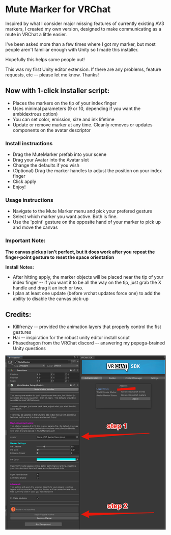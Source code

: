 # Mute Marker for VRChat
Inspired by what I consider major missing features of currently existing AV3 markers, I created my own version, designed to make communicating as a mute in VRChat a little easier.

I've been asked more than a few times where I got my marker, but most people aren't familiar enough with Unity so I made this installer.

Hopefully this helps some people out!

This was my first Unity editor extension.  If there are any problems, feature requests, etc -- please let me know.  Thanks!

## Now with 1-click installer script:

- Places the markers on the tip of your index finger
- Uses minimal parameters (9 or 10, depending if you want the ambidextrous option)
- You can set color, emission, size and ink lifetime
- Update or remove marker at any time.  Cleanly removes or updates components on the avatar descriptor


### Install instructions
- Drag the MuteMarker prefab into your scene
- Drag your Avatar into the Avatar slot
- Change the defaults if you wish
- (Optional) Drag the marker handles to adjust the position on your index finger
- Click apply
- Enjoy!


### Usage instructions
- Navigate to the Mute Marker menu and pick your prefered gesture
- Select which marker you want active.  Both is fine.
- Use the 'point' gesture on the opposite hand of your marker to pick up and move the canvas

### Important Note: 
**The canvas pickup isn't perfect, but it does work after you repeat the finger-point gesture to reset the space orientation**


**Install Notes:**
- After hitting apply, the marker objects will be placed near the tip of your index finger -- if you want it to be all the way on the tip, just grab the X handle and drag it an inch or two.
- I plan at least one update (before vrchat updates force one) to add the ability to disable the canvas pick-up


## Credits:

- Killfrenzy -- provided the animation layers that properly control the fist gestures
- Hai -- inspiration for the robust unity editor install script
- Phasedragon from the VRChat discord -- answering my pepega-brained Unity questions


![alt install pic](https://github.com/ehefk/MuteMarker/blob/main/installation.png)
